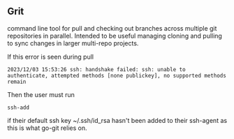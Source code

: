 Grit
----


command line tool for pull and checking out branches across multiple git repositories in parallel.  Intended to be useful managing cloning and pulling to sync changes in larger multi-repo projects.


If this error is seen during pull
```
2023/12/03 15:53:26 ssh: handshake failed: ssh: unable to authenticate, attempted methods [none publickey], no supported methods remain
```

Then the user must run 
```
ssh-add
```

if their default ssh key ~/.ssh/id_rsa hasn't been added to their ssh-agent as this is what go-git relies on.

